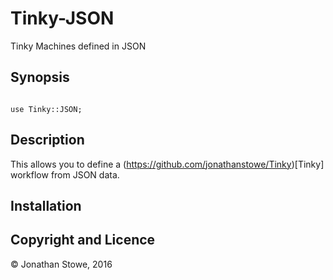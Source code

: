 # Tinky-JSON

Tinky Machines defined in JSON

## Synopsis

```perl6

use Tinky::JSON;

```


## Description

This allows you to define a (https://github.com/jonathanstowe/Tinky)[Tinky] workflow from JSON data.


## Installation

## Copyright and Licence

© Jonathan Stowe, 2016

